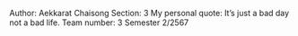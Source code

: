 Author: Aekkarat Chaisong
Section: 3
My personal quote: It’s just a bad day not a bad life. 
Team number: 3
Semester 2/2567
